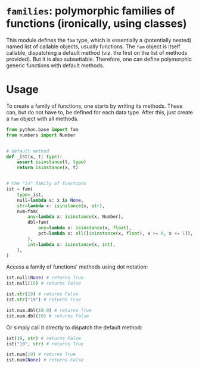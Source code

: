 # `families`: polymorphic families of functions (ironically, using classes)
This module defines the `fam` type, which is essentially a (potentially nested) named list of callable objects, usually functions. The `fam` object is itself callable, dispatching a default method (viz. the first on the list of methods provided). But it is also subsettable. Therefore, one can define polymorphic generic functions with default methods.

# Usage
To create a family of functions, one starts by writing its methods. These can, but do not have to, be defined for each data type. After this, just create a `fam` object with all methods.

```python
from python.base import fam
from numbers import Number


# default method
def _ist(x, t: type):
    assert isinstance(t, type)
    return isinstance(x, t)


# the "is" family of functions
ist = fam(
    type=_ist,
    null=lambda x: x is None,
    str=lambda x: isinstance(x, str),
    num=fam(
        any=lambda x: isinstance(x, Number),
        dbl=fam(
            any=lambda x: isinstance(x, float),
            pct=lambda x: all([isinstance(x, float), x >= 0, x <= 1]),
        ),
        int=lambda x: isinstance(x, int),
    ),
)
```

Access a family of functions' methods using dot notation:
```python
ist.null(None) # returns True
ist.null(19) # returns False

ist.str(19) # returns False
ist.str("19") # returns True

ist.num.dbl(19.0) # returns True
ist.num.dbl(19) # returns False
```

Or simply call it directly to dispatch the default method:
```python
ist(19, str) # returns False
ist("19", str) # returns True

ist.num(19) # returns True
ist.num(None) # returns False
```

